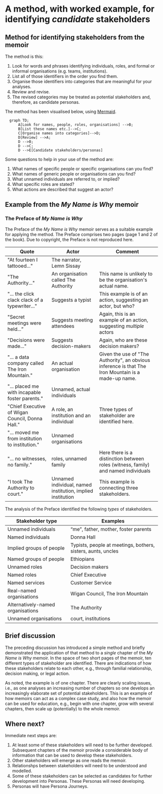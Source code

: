 # A method, with worked example, for identifying _candidate_ stakeholders

## Method for identifying stakeholders from the memoir

The method is this:

1. Look for words and phrases identifying individuals, roles, and formal or informal organisations (e.g. teams, institutions).
2. List all of those identifiers in the order you find them.
3. Organise those identifiers into categories that are meaningful for your analyses.
4. Review and revise.
5. The revised categories may be treated as potential stakeholders and, therefore, as candidate personas.

The method has been visualised below, using [Mermaid](https://mermaid.js.org/intro/syntax-reference.html).

```mermaid
  graph TD;
      A[Look for names, people, roles, organisations] -->B;
      B[List these names etc.]-->C;
      C[Organise names into categories]-->D;
      D[Review] -->A;
      D -->B;
      D -->C;
      D -->E[Candidate stakeholders/personas]
```

Some questions to help in your use of the method are:
1. What names of specific people or specific organisations can you find?
2. What names of generic people or organisations can you find?
3. What unnamed individuals are referred to, or implied?
4. What specific roles are stated?
5. What actions are described that suggest an actor?

## Example from the _My Name is Why_ memoir

### The Preface of _My Name is Why_

The Preface of the _My Name is Why_ memoir serves as a suitable example for applying the method. The Preface comprises two pages (page 1 and 2 of the book). Due to copyright, the Preface is not reproduced here.


| Quote | Actor | Comment |
| ----- | ----- | ----- |
| "At fourteen I tattooed..." | The narrator, Lemn Sissay | |
| "The Authority..."| An organisation called The Authority | This name is unlikely to be the organisation's actual name.|
| "... the click clack clack of a typewriter..."| Suggests a typist | This example is of an action, suggesting an actor, but who? |
| "Secret meetings were held...” | Suggests meeting attendees | Again, this is an example of an action, suggesting _multiple_ actors |
| "Decisions were made..." | Suggests decision-makers | Again, who are these decision makers?|
| "... a data company called The Iron Mountain." | An actual organisation | Given the use of "The Authority", an obvious inference is that The Iron Mountain is a made-up name.|
| "... placed me with incapable foster parents." | Unnamed, actual individuals | |
| "Chief Executive of Wigan Council, Donna Hall." | A role, an institution and an individual | Three types of stakeholder are identified here. |
| "... moved me from institution to institution." | Unnamed organisations | | 
| "... no witnesses, no family." | roles, unnamed family| Here there is a distinction between roles (witness, family) and named individuals|
| "I took The Authority to court." | Unnamed individual, named institution, implied institution | This example is connecting three stakeholders. |

The analysis of the Preface identified the following _types_ of stakeholders.

|Stakeholder type | Examples |
| ---- | ------- |
| Unnamed individuals | “me”, father, mother, foster parents |
| Named individuals | Donna Hall |
| Implied groups of people | Typists, people at meetings, bothers, sisters, aunts, uncles|
| Named groups of people | Ethiopians |
| Unnamed roles | Decision makers |
| Named roles | Chief Executive |
| Named services | Customer Service |
| Real-named organisations | Wigan Council, The Iron Mountain |
| Alternatively-named organisations | The Authority |
| Unnamed organisations | court, institutions |

## Brief discussion

The preceding discussion has introduced a simple method and briefly demonstrated the application of that method to a _single_ chapter of the _My Name is Why_ memoir. In the space of two short pages of the memoir, ten different types of stakeholder are identified. There are indications of how these stakeholders relate to each other, e.g., through familial relationship, decision making, or legal action.

As noted, the example is of one chapter. There are clearly scaling issues, i.e., as one analyses an increasing number of chapters so one develops an increasingly elaborate set of potential stakeholders. This is an example of how memoirs can act as a complex case study, and also how the memoir can be used for education, e.g., begin with one chapter, grow with several chapters, then scale up (potentially) to the whole memoir.

## Where next?

Immediate next steps are:

1. At least some of these stakeholders will need to be further developed. Subsequent chapters of the memoir provide a considerable body of information that can be used to develop these stakeholders.
2. Other stakeholders will emerge as one reads the memoir.
3. Relationshps between stakeholders will need to be understood and modelled.
4. Some of these stakeholders can be selected as candidates for further development into Personas. These Personas will need developing.
5. Personas will have Persona Journeys.

